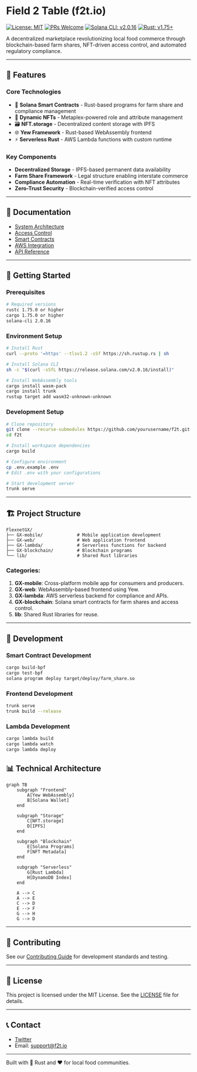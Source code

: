 # Field 2 Table (f2t.io)

[![License: MIT](https://img.shields.io/badge/License-MIT-yellow.svg)](https://opensource.org/licenses/MIT)
[![PRs Welcome](https://img.shields.io/badge/PRs-welcome-brightgreen.svg)](http://makeapullrequest.com)
[![Solana CLI: v2.0.16](https://img.shields.io/badge/Solana%20CLI-v2.0.16-blue)](https://docs.solana.com/cli)
[![Rust: v1.75+](https://img.shields.io/badge/Rust-v1.75%2B-orange)](https://www.rust-lang.org/)

A decentralized marketplace revolutionizing local food commerce through blockchain-based farm shares, NFT-driven access control, and automated regulatory compliance.

---

## 🌟 Features

### Core Technologies
- 🔗 **Solana Smart Contracts** - Rust-based programs for farm share and compliance management
- 🎫 **Dynamic NFTs** - Metaplex-powered role and attribute management
- 🗃️ **NFT.storage** - Decentralized content storage with IPFS
- 🌐 **Yew Framework** - Rust-based WebAssembly frontend
- ⚡ **Serverless Rust** - AWS Lambda functions with custom runtime

### Key Components
- **Decentralized Storage** - IPFS-based permanent data availability
- **Farm Share Framework** - Legal structure enabling interstate commerce
- **Compliance Automation** - Real-time verification with NFT attributes
- **Zero-Trust Security** - Blockchain-verified access control

---

## 📖 Documentation

- [System Architecture](architecture.md)
- [Access Control](accessControlSystem.md)
- [Smart Contracts](smartContracts.md)
- [AWS Integration](awsIntegration.md)
- [API Reference](apiReference.md)

---

## 🚀 Getting Started

### Prerequisites
```bash
# Required versions
rustc 1.75.0 or higher
cargo 1.75.0 or higher
solana-cli 2.0.16
```

### Environment Setup
```bash
# Install Rust
curl --proto '=https' --tlsv1.2 -sSf https://sh.rustup.rs | sh

# Install Solana CLI
sh -c "$(curl -sSfL https://release.solana.com/v2.0.16/install)"

# Install WebAssembly tools
cargo install wasm-pack
cargo install trunk
rustup target add wasm32-unknown-unknown
```

### Development Setup
```bash
# Clone repository
git clone --recurse-submodules https://github.com/yourusername/f2t.git
cd f2t

# Install workspace dependencies
cargo build

# Configure environment
cp .env.example .env
# Edit .env with your configurations

# Start development server
trunk serve
```

---

## 🏗️ Project Structure

```
FlexnetGX/
├── GX-mobile/             # Mobile application development
├── GX-web/                # Web application frontend
├── GX-lambda/             # Serverless functions for backend
├── GX-blockchain/         # Blockchain programs
└── lib/                   # Shared Rust libraries
```

### Categories:
1. **GX-mobile**: Cross-platform mobile app for consumers and producers.  
2. **GX-web**: WebAssembly-based frontend using Yew.  
3. **GX-lambda**: AWS serverless backend for compliance and APIs.  
4. **GX-blockchain**: Solana smart contracts for farm shares and access control.  
5. **lib**: Shared Rust libraries for reuse.

---

## 🔧 Development

### Smart Contract Development
```bash
cargo build-bpf
cargo test-bpf
solana program deploy target/deploy/farm_share.so
```

### Frontend Development
```bash
trunk serve
trunk build --release
```

### Lambda Development
```bash
cargo lambda build
cargo lambda watch
cargo lambda deploy
```

## 📊 Technical Architecture

```mermaid
graph TB
    subgraph "Frontend"
        A[Yew WebAssembly]
        B[Solana Wallet]
    end
    
    subgraph "Storage"
        C[NFT.storage]
        D[IPFS]
    end
    
    subgraph "Blockchain"
        E[Solana Programs]
        F[NFT Metadata]
    end
    
    subgraph "Serverless"
        G[Rust Lambda]
        H[DynamoDB Index]
    end
    
    A --> C
    A --> E
    C --> D
    E --> F
    G --> H
    G --> D
```

---

## 🤝 Contributing

See our [Contributing Guide](CONTRIBUTING.md) for development standards and testing.

---

## 📜 License

This project is licensed under the MIT License. See the [LICENSE](LICENSE) file for details.

---

## 📞 Contact

- [Twitter](https://twitter.com/f2t_app)
- Email: support@f2t.io

---
Built with 🦀 Rust and ❤️ for local food communities.
```
